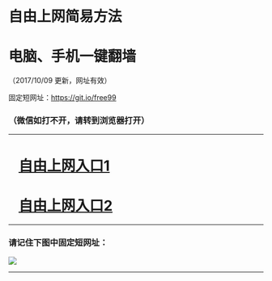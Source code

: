 ﻿# 自由上网简易方法

# 电脑、手机一键翻墙

（2017/10/09 更新，网址有效）

固定短网址：https://git.io/free99

### （微信如打不开，请转到浏览器打开）


***





# &nbsp;&nbsp; <a href="http://ft2246616053.fwq-tz-1001.info/fwqtz01.html?t=10090012744 " target="_blank">自由上网入口1</a>
# &nbsp;&nbsp; <a href="http://ft217891751.fwq-tz-1002.info/fwqtz02.html?t=10090015323 " target="_blank">自由上网入口2</a>
***

### 请记住下图中固定短网址：

<img src="https://s3-us-west-2.amazonaws.com/fwq-1001/yjfq-20170905okok.png" /> 


***

